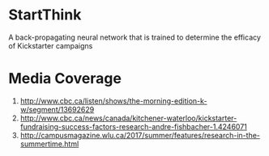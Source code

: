 # StartThink
A back-propagating neural network that is trained to determine the efficacy of Kickstarter campaigns

# Media Coverage
1. http://www.cbc.ca/listen/shows/the-morning-edition-k-w/segment/13692629
2. http://www.cbc.ca/news/canada/kitchener-waterloo/kickstarter-fundraising-success-factors-research-andre-fishbacher-1.4246071
3. http://campusmagazine.wlu.ca/2017/summer/features/research-in-the-summertime.html
 
